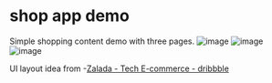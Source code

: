 # shop app demo
Simple shopping content demo with three pages.
![image](https://github.com/lewislee922/shop_app_demo/blob/main/app_images/1.png=372x750)
![image](https://github.com/lewislee922/shop_app_demo/blob/main/app_images/2.png=372x750)
![image](https://github.com/lewislee922/shop_app_demo/blob/main/app_images/3.png=372x750)

UI layout idea from -[Zalada - Tech E-commerce - dribbble](https://dribbble.com/shots/20636111-Zalada-Tech-E-commerce)